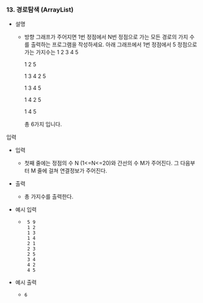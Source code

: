 ### 13. 경로탐색 (ArrayList)

- 설명
   - 방향 그래프가 주어지면 1번 정점에서 N번 정점으로 가는 모든 경로의 가지 수를 출력하는 프로그램을 작성하세요.
     아래 그래프에서 1번 정점에서 5 정점으로 가는 가지수는
     1 2 3 4 5
     
     1 2 5
     
     1 3 4 2 5
     
     1 3 4 5
     
     1 4 2 5
     
     1 4 5
     
     총 6가지 입니다.

입력

- 입력
    - 첫째 줄에는 정점의 수 N (1<=N<=20)와 간선의 수 M가 주어진다. 그 다음부터 M 줄에 걸쳐 연결정보가 주어진다.
      
- 출력
    - 총 가지수를 출력한다.

- 예시 입력
    - ```
       5 9
       1 2 
       1 3
       1 4
       2 1
       2 3
       2 5
       3 4
       4 2
       4 5
      ```
    
- 예시 출력
    - ```
      6
      ```